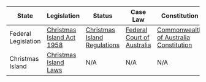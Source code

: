 | State             | Legislation                                                           | Status                            | Case Law                                   | Constitution                                     |
|-------------------|-----------------------------------------------------------------------|-----------------------------------|--------------------------------------------|-------------------------------------------------|
| Federal Legislation | [Christmas Island Act 1958](https://www.legislation.gov.au/Details/C2004C00638) | [Christmas Island Regulations](https://www.legislation.gov.au/Details/F2022C00052) | [Federal Court of Australia](https://www.fedcourt.gov.au/) | [Commonwealth of Australia Constitution](https://www.legislation.gov.au/Details/C2005Q00193) |
| Christmas Island  | [Christmas Island Laws](https://www.legislation.gov.au/Browse/Results/ByTitle/InForce/StatutoryRules/RI/)  | N/A  | N/A  | N/A  |